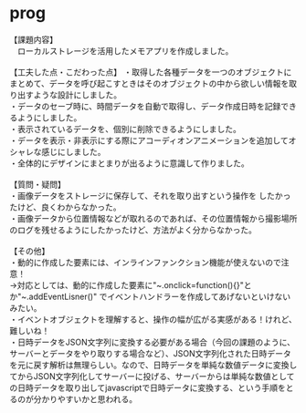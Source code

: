 # prog
【課題内容】<br>
　ローカルストレージを活用したメモアプリを作成しました。
 <br>
 <br>
【工夫した点・こだわった点】
・取得した各種データを一つのオブジェクトにまとめて、データを呼び起こすときはそのオブジェクトの中から欲しい情報を取り出すような設計にしました。
<br>
・データのセーブ時に、時間データを自動で取得し、データ作成日時を記録できるようにしました。
<br>
・表示されているデータを、個別に削除できるようにしました。
<br>
・データを表示・非表示にする際にアコーディオンアニメーションを追加してオシャレな感じにしました。
<br>
・全体的にデザインにまとまりが出るように意識して作りました。
<br>
<br>
【質問・疑問】<br>
・画像データをストレージに保存して、それを取り出すという操作を したかったけど、良くわからなかった。
<br>
・画像データから位置情報などが取れるのであれば、その位置情報から撮影場所のログを残せるようにしたかったけど、方法がよく分からなかった。
<br>
<br>
 【その他】<br>
 ・動的に作成した要素には、インラインファンクション機能が使えないので注意！ <br>
 →対応としては、動的に作成した要素に"~.onclick=function(){}"とか"~.addEventLisner()"
 でイベントハンドラーを作成してあげないといけないみたい。
 <br>
 ・イベントオブジェクトを理解すると、操作の幅が広がる実感がある！けれど、難しいね！
 <br>
 ・日時データをJSON文字列に変換する必要がある場合（今回の課題のように、サーバーとデータをやり取りする場合など）、JSON文字列化された日時データを元に戻す解析は無理らしい。なので、日時データを単純な数値データに変換してからJSON文字列化してサーバーに投げる、サーバーからは単純な数値としての日時データを取り出してjavascriptで日時データに変換する、という手順をとるのが分かりやすいかと思われる。
 <br>
